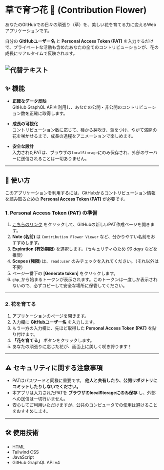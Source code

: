 # 草で育つ花 🌸 (Contribution Flower)

あなたのGitHubでの日々の頑張り（草）を、美しい花を育てる力に変えるWebアプリケーションです。  

自分の **GitHubユーザー名** と **Personal Access Token (PAT)** を入力するだけで、プライベートな活動も含めたあなたの全てのコントリビューションが、花の成長にリアルタイムで反映されます。

![代替テキスト]([https://imshota1009.github.io/my-contribution-flower/])
---

## ✨ 機能

- **正確なデータ反映**  
  GitHub GraphQL APIを利用し、あなたの公開・非公開のコントリビューション数を正確に取得します。

- **成長の可視化**  
  コントリビューション数に応じて、種から芽吹き、葉をつけ、やがて満開の花を咲かせるまで、成長の過程をアニメーションで楽しめます。

- **安全な設計**  
  入力されたPATは、ブラウザの`localStorage`にのみ保存され、外部のサーバーに送信されることは一切ありません。

---

## 🚀 使い方

このアプリケーションを利用するには、GitHubからコントリビューション情報を読み取るための **Personal Access Token (PAT)** が必要です。

### 1. Personal Access Token (PAT) の準備

1. [こちらのリンク](https://github.com/settings/tokens/new) をクリックして、GitHubの新しいPAT作成ページを開きます。  
2. **Note (名前)** は `Contribution Flower Viewer` など、分かりやすい名前をおすすめします。  
3. **Expiration (有効期限)** を選択します。（セキュリティのため *90 days* などを推奨）  
4. **Scopes (権限)** は、`read:user` のみチェックを入れてください。（それ以外は不要）  
5. ページ一番下の **[Generate token]** をクリックします。  
6. `ghp_`から始まるトークンが表示されます。このトークンは一度しか表示されないので、必ずコピーして安全な場所に保管してください。  

---

### 2. 花を育てる

1. アプリケーションのページを開きます。  
2. 入力欄に **GitHubユーザー名** を入力します。  
3. もう一方の入力欄に、先ほど取得した **Personal Access Token (PAT)** を貼り付けます。  
4. **「花を育てる」** ボタンをクリックします。  
5. あなたの頑張りに応じた花が、画面上に美しく咲き誇ります！  

---

## ⚠️ セキュリティに関する注意事項

- PATはパスワードと同様に重要です。 **他人と共有したり、公開リポジトリにコミットしたりしないでください。**  
- 本アプリは入力されたPATを **ブラウザのlocalStorageにのみ保存** し、外部への送信は一切行いません。  
- 安心してご利用いただけますが、公共のコンピュータでの使用は避けることをおすすめします。  

---

## 🛠️ 使用技術

- HTML  
- Tailwind CSS  
- JavaScript  
- GitHub GraphQL API v4  
